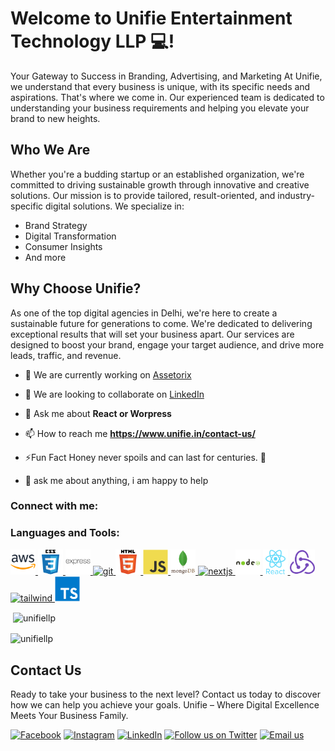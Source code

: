 # Welcome to Unifie Entertainment Technology LLP 💻!

Your Gateway to Success in Branding, Advertising, and Marketing 
At Unifie, we understand that every business is unique, with its specific needs and aspirations. That's where we come in. Our experienced team is dedicated to understanding your business requirements and helping you elevate your brand to new heights.

## Who We Are

Whether you're a budding startup or an established organization, we're committed to driving sustainable growth through innovative and creative solutions. Our mission is to provide tailored, result-oriented, and industry-specific digital solutions. We specialize in:

- Brand Strategy
- Digital Transformation
- Consumer Insights
- And more

## Why Choose Unifie?

As one of the top digital agencies in Delhi, we're here to create a sustainable future for generations to come. We're dedicated to delivering exceptional results that will set your business apart. Our services are designed to boost your brand, engage your target audience, and drive more leads, traffic, and revenue.



- 🔭 We are currently working on [Assetorix](https://assetorix.vercel.app/)

- 👯 We are looking to collaborate on [LinkedIn](https://www.linkedin.com/company/unifie-entertainment-technology-llp/) 

- 🌱 Ask me about **React or Worpress**

- 📫 How to reach me **https://www.unifie.in/contact-us/**

- ⚡Fun Fact Honey never spoils and can last for centuries. 🍯

- 💬 ask me about anything, i am happy to help 
 

<h3 align="left">Connect with me:</h3>


<h3 align="left">Languages and Tools:</h3>
<p align="left"> <a href="https://aws.amazon.com" target="_blank" rel="noreferrer"> <img src="https://raw.githubusercontent.com/devicons/devicon/master/icons/amazonwebservices/amazonwebservices-original-wordmark.svg" alt="aws" width="40" height="40"/> </a> <a href="https://www.w3schools.com/css/" target="_blank" rel="noreferrer"> <img src="https://raw.githubusercontent.com/devicons/devicon/master/icons/css3/css3-original-wordmark.svg" alt="css3" width="40" height="40"/> </a> <a href="https://expressjs.com" target="_blank" rel="noreferrer"> <img src="https://raw.githubusercontent.com/devicons/devicon/master/icons/express/express-original-wordmark.svg" alt="express" width="40" height="40"/> </a> <a href="https://git-scm.com/" target="_blank" rel="noreferrer"> <img src="https://www.vectorlogo.zone/logos/git-scm/git-scm-icon.svg" alt="git" width="40" height="40"/> </a> <a href="https://www.w3.org/html/" target="_blank" rel="noreferrer"> <img src="https://raw.githubusercontent.com/devicons/devicon/master/icons/html5/html5-original-wordmark.svg" alt="html5" width="40" height="40"/> </a> <a href="https://developer.mozilla.org/en-US/docs/Web/JavaScript" target="_blank" rel="noreferrer"> <img src="https://raw.githubusercontent.com/devicons/devicon/master/icons/javascript/javascript-original.svg" alt="javascript" width="40" height="40"/> </a> <a href="https://www.mongodb.com/" target="_blank" rel="noreferrer"> <img src="https://raw.githubusercontent.com/devicons/devicon/master/icons/mongodb/mongodb-original-wordmark.svg" alt="mongodb" width="40" height="40"/> </a> <a href="https://nextjs.org/" target="_blank" rel="noreferrer"> <img src="https://cdn.worldvectorlogo.com/logos/nextjs-2.svg" alt="nextjs" width="40" height="40"/> </a> <a href="https://nodejs.org" target="_blank" rel="noreferrer"> <img src="https://raw.githubusercontent.com/devicons/devicon/master/icons/nodejs/nodejs-original-wordmark.svg" alt="nodejs" width="40" height="40"/> </a> <a href="https://reactjs.org/" target="_blank" rel="noreferrer"> <img src="https://raw.githubusercontent.com/devicons/devicon/master/icons/react/react-original-wordmark.svg" alt="react" width="40" height="40"/> </a> <a href="https://redux.js.org" target="_blank" rel="noreferrer"> <img src="https://raw.githubusercontent.com/devicons/devicon/master/icons/redux/redux-original.svg" alt="redux" width="40" height="40"/> </a> <a href="https://tailwindcss.com/" target="_blank" rel="noreferrer"> <img src="https://www.vectorlogo.zone/logos/tailwindcss/tailwindcss-icon.svg" alt="tailwind" width="40" height="40"/> </a> <a href="https://www.typescriptlang.org/" target="_blank" rel="noreferrer"> <img src="https://raw.githubusercontent.com/devicons/devicon/master/icons/typescript/typescript-original.svg" alt="typescript" width="40" height="40"/> </a> </p>


<p>&nbsp;<img align="center" src="https://github-readme-stats.vercel.app/api?username=unifiellp&show_icons=true&locale=en&theme=tokyonight&hide_border=true" alt="unifiellp" width:40% /></p>

<p><img align="center" src="https://github-readme-streak-stats.herokuapp.com?user=UNIFIEllp&theme=tokyonight&exclude_days=Sun&hide_border=true" width:40% alt="unifiellp" /></p>

## Contact Us

Ready to take your business to the next level? Contact us today to discover how we can help you achieve your goals. Unifie – Where Digital Excellence Meets Your Business Family.

[![Facebook](https://img.shields.io/badge/Facebook-%231877F2.svg?logo=Facebook&logoColor=white)](https://www.facebook.com/unifiellp)
[![Instagram](https://img.shields.io/badge/Instagram-%23E4405F.svg?logo=Instagram&logoColor=white)](https://www.instagram.com/unifiellp/)
[![LinkedIn](https://img.shields.io/badge/LinkedIn-%230077B5.svg?logo=linkedin&logoColor=white)](https://www.linkedin.com/company/unifie-entertainment-technology-llp/) 
[![Follow us on Twitter](https://img.shields.io/badge/Twitter-%231877F2.svg?logo=Twitter&logoColor=white)](https://twitter.com/unifiellp) 
[![Email us](https://img.shields.io/badge/Gmail-D14836?logo=gmail&logoColor=white)](https://twitter.com/unifiellp)  


<!--
<p align="left" margin="0px" width="400px"> <img src="https://komarev.com/ghpvc/?username=UNIFIEllp&label=Profile%20views&color=0e75b6" alt="UNIFIEllp" /> </p>  
-->
